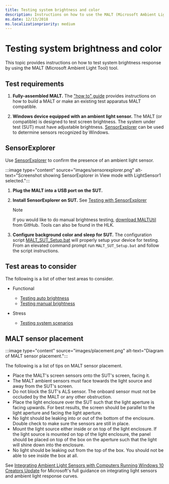 ```yaml
---
title: Testing system brightness and color
description: Instructions on how to use the MALT (Microsoft Ambient Light Tool) as a light testing solution.
ms.date: 12/13/2018
ms.localizationpriority: medium
---
```


# Testing system brightness and color

This topic provides instructions on how to test system brightness response by using the MALT (Microsoft Ambient Light Tool) tool.

## Test requirements

1. **Fully-assembled MALT.**   The ["how to" guide](testing-MALT-building-a-light-testing-tool.md) provides instructions on how to build a MALT or make an existing test apparatus MALT compatible.

1. **Windows device equipped with an ambient light sensor.** The MALT (or compatible) is designed to test screen brightness. The system under test (SUT) must have adjustable brightness. [SensorExplorer](testing-sensor-explorer.md) can be used to determine sensors recognized by Windows.

## SensorExplorer

Use [SensorExplorer](testing-sensor-explorer.md) to confirm the presence of an ambient light sensor.

:::image type="content" source="images/sensorexplorer.png" alt-text="Screenshot showing SensorExplorer in View mode with LightSensor1 selected.":::

1. **Plug the MALT into a USB port on the SUT.**

1. **Install SensorExplorer on SUT.** See [Testing with SensorExplorer](testing-sensor-explorer.md)

    > [!NOTE]
    > If you would like to do manual brightness testing, [download MALTUtil](https://github.com/Microsoft/busiotools/tree/master/sensors/Tools/MALT) from GitHub. Tools can also be found in the HLK.

1. **Configure background color and sleep for SUT.**  The configuration script [MALT_SUT_Setup.bat](https://github.com/Microsoft/busiotools/tree/master/sensors/Tools/MALT/Code/Scripts) will properly setup your device for testing. From an elevated command prompt run `MALT_SUT_Setup.bat` and follow the script instructions.

## Test areas to consider

The following is a list of other test areas to consider.

- Functional
  - [Testing auto brightness](testing-MALT-auto-brightness.md)
  - [Testing manual brightness](testing-MALT-manual-brightness.md)

- Stress
  - [Testing system scenarios](testing-MALT-system-scenarios.md)

## MALT sensor placement

:::image type="content" source="images/placement.png" alt-text="Diagram of MALT sensor placement.":::

The following is a list of tips on MALT sensor placement.

- Place the MALT's screen sensors onto the SUT's screen, facing it.
- The MALT ambient sensors must face towards the light source and away from the SUT's screen.
- Do not block the SUT's ALS sensor. The onboard sensor must not be occluded by the MALT or any other obstruction.
- Place the light enclosure over the SUT such that the light aperture is facing upwards. For best results, the screen should be parallel to the light aperture and facing the light aperture.
- No light should be leaking into or out of the bottom of the enclosure. Double check to make sure the sensors are still in place.
- Mount the light source either inside or on top of the light enclosure. If the light source is mounted on top of the light enclosure, the panel should be placed on top of the box on the aperture such that the light will shine down into the enclosure.
- No light should be leaking out from the top of the box. You should not be able to see inside the box at all.

See [Integrating Ambient Light Sensors with Computers Running Windows 10 Creators Update](/windows-hardware/design/whitepapers/integrating-ambient-light-sensors-with-computers-running-windows-10-creators-update) for Microsoft's full guidance on integrating light sensors and ambient light response curves.
